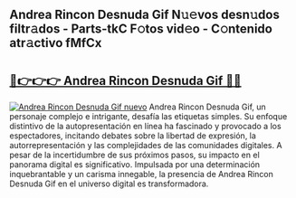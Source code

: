 ## Andrea Rincon Desnuda Gif N𝚞𝚎vos desn𝚞dos filtr𝚊dos - Parts-tkC F𝚘tos vid𝚎o - C𝚘ntenido atr𝚊ctivo fMfCx

# <h2><a href="http://mb8qz2.tromn.icu/?c=Andrea+Rincon+Desnuda+Gif">🔗👉👉👉 Andrea Rincon Desnuda Gif 🔗🔗</a></h2>

[![Andrea Rincon Desnuda Gif nuevo](https://i.imgur.com/pEAQMta.gif)](http://mb8qz2.tromn.icu/?c=Andrea+Rincon+Desnuda+Gif)
Andrea Rincon Desnuda Gif, un personaje complejo e intrigante, desafía las etiquetas simples. Su enfoque distintivo de la autopresentación en línea ha fascinado y provocado a los espectadores, incitando debates sobre la libertad de expresión, la autorrepresentación y las complejidades de las comunidades digitales. A pesar de la incertidumbre de sus próximos pasos, su impacto en el panorama digital es significativo. Impulsada por una determinación inquebrantable y un carisma innegable, la presencia de Andrea Rincon Desnuda Gif en el universo digital es transformadora.

